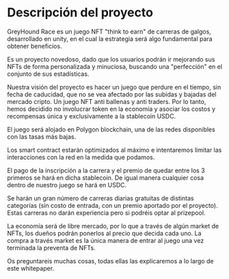 # Descripción del proyecto

GreyHound Race es un juego NFT "think to earn" de carreras de galgos, desarrollado en unity, en el cual la estrategia será algo fundamental para obtener beneficios.

Es un proyecto novedoso, dado que los usuarios podrán ir mejorando sus NFTs de forma personalizada y minuciosa, buscando una "perfección" en el conjunto de sus estadísticas.

Nuestra visión del proyecto es hacer un juego que perdure en el tiempo, sin fecha de caducidad, que no se vea afectado por las subidas y bajadas del mercado cripto. Un juego NFT anti ballenas y anti traders. Por lo tanto, hemos decidido no involucrar token en la economía y asociar los costos y recompensas única y exclusivamente a la stablecoin USDC.

El juego será alojado en Polygon blockchain, una de las redes disponibles con las tasas más bajas.

Los smart contract estarán optimizados al máximo e intentaremos limitar las interacciones con la red en la medida que podamos.

&#x20;El pago de la inscripción a la carrera y el premio de quedar entre los 3 primeros se hará en dicha stablecoin. De igual manera cualquier cosa dentro de nuestro juego se hará en USDC.

Se harán un gran número de carreras diarias gratuitas de distintas categorías (sin costo de entrada, con un premio aportado por el proyecto). Estas carreras no darán experiencia pero si podréis optar al prizepool.

La economía será de libre mercado, por lo que a través de algún market de NFTs, los dueños podrán ponerlos al precio que decida cada uno. La compra a través market es la única manera de entrar al juego una vez terminada la preventa de NFTs.

Os preguntareis muchas cosas, todas ellas las explicaremos a lo largo de este whitepaper.

